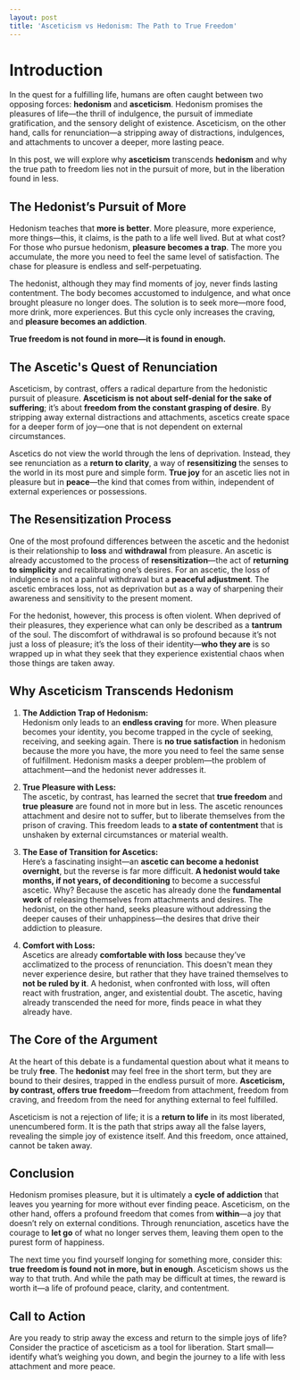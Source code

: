 ```yaml
---
layout: post
title: 'Asceticism vs Hedonism: The Path to True Freedom'
---
```


# Introduction

In the quest for a fulfilling life, humans are often caught between two opposing forces: **hedonism** and **asceticism**. Hedonism promises the pleasures of life—the thrill of indulgence, the pursuit of immediate gratification, and the sensory delight of existence. Asceticism, on the other hand, calls for renunciation—a stripping away of distractions, indulgences, and attachments to uncover a deeper, more lasting peace.

In this post, we will explore why **asceticism** transcends **hedonism** and why the true path to freedom lies not in the pursuit of more, but in the liberation found in less.

## The Hedonist’s Pursuit of More

Hedonism teaches that **more is better**. More pleasure, more experience, more things—this, it claims, is the path to a life well lived. But at what cost? For those who pursue hedonism, **pleasure becomes a trap**. The more you accumulate, the more you need to feel the same level of satisfaction. The chase for pleasure is endless and self-perpetuating.

The hedonist, although they may find moments of joy, never finds lasting contentment. The body becomes accustomed to indulgence, and what once brought pleasure no longer does. The solution is to seek more—more food, more drink, more experiences. But this cycle only increases the craving, and **pleasure becomes an addiction**.

**True freedom is not found in more—it is found in enough.**

## The Ascetic's Quest of Renunciation

Asceticism, by contrast, offers a radical departure from the hedonistic pursuit of pleasure. **Asceticism is not about self-denial for the sake of suffering**; it’s about **freedom from the constant grasping of desire**. By stripping away external distractions and attachments, ascetics create space for a deeper form of joy—one that is not dependent on external circumstances.

Ascetics do not view the world through the lens of deprivation. Instead, they see renunciation as a **return to clarity**, a way of **resensitizing** the senses to the world in its most pure and simple form. **True joy** for an ascetic lies not in pleasure but in **peace**—the kind that comes from within, independent of external experiences or possessions.

## The Resensitization Process

One of the most profound differences between the ascetic and the hedonist is their relationship to **loss** and **withdrawal** from pleasure. An ascetic is already accustomed to the process of **resensitization**—the act of **returning to simplicity** and recalibrating one’s desires. For an ascetic, the loss of indulgence is not a painful withdrawal but a **peaceful adjustment**. The ascetic embraces loss, not as deprivation but as a way of sharpening their awareness and sensitivity to the present moment.

For the hedonist, however, this process is often violent. When deprived of their pleasures, they experience what can only be described as a **tantrum** of the soul. The discomfort of withdrawal is so profound because it’s not just a loss of pleasure; it’s the loss of their identity—**who they are** is so wrapped up in what they seek that they experience existential chaos when those things are taken away.

## Why Asceticism Transcends Hedonism

1. **The Addiction Trap of Hedonism:**  
   Hedonism only leads to an **endless craving** for more. When pleasure becomes your identity, you become trapped in the cycle of seeking, receiving, and seeking again. There is **no true satisfaction** in hedonism because the more you have, the more you need to feel the same sense of fulfillment. Hedonism masks a deeper problem—the problem of attachment—and the hedonist never addresses it.

2. **True Pleasure with Less:**  
   The ascetic, by contrast, has learned the secret that **true freedom** and **true pleasure** are found not in more but in less. The ascetic renounces attachment and desire not to suffer, but to liberate themselves from the prison of craving. This freedom leads to **a state of contentment** that is unshaken by external circumstances or material wealth.

3. **The Ease of Transition for Ascetics:**  
   Here’s a fascinating insight—an **ascetic can become a hedonist overnight**, but the reverse is far more difficult. **A hedonist would take months, if not years, of deconditioning** to become a successful ascetic. Why? Because the ascetic has already done the **fundamental work** of releasing themselves from attachments and desires. The hedonist, on the other hand, seeks pleasure without addressing the deeper causes of their unhappiness—the desires that drive their addiction to pleasure.

4. **Comfort with Loss:**  
   Ascetics are already **comfortable with loss** because they’ve acclimatized to the process of renunciation. This doesn't mean they never experience desire, but rather that they have trained themselves to **not be ruled by it**. A hedonist, when confronted with loss, will often react with frustration, anger, and existential doubt. The ascetic, having already transcended the need for more, finds peace in what they already have.

## The Core of the Argument

At the heart of this debate is a fundamental question about what it means to be truly **free**. The **hedonist** may feel free in the short term, but they are bound to their desires, trapped in the endless pursuit of more. **Asceticism, by contrast, offers true freedom**—freedom from attachment, freedom from craving, and freedom from the need for anything external to feel fulfilled. 

Asceticism is not a rejection of life; it is a **return to life** in its most liberated, unencumbered form. It is the path that strips away all the false layers, revealing the simple joy of existence itself. And this freedom, once attained, cannot be taken away.

## Conclusion

Hedonism promises pleasure, but it is ultimately a **cycle of addiction** that leaves you yearning for more without ever finding peace. Asceticism, on the other hand, offers a profound freedom that comes from **within**—a joy that doesn’t rely on external conditions. Through renunciation, ascetics have the courage to **let go** of what no longer serves them, leaving them open to the purest form of happiness.

The next time you find yourself longing for something more, consider this: **true freedom is found not in more, but in enough**. Asceticism shows us the way to that truth. And while the path may be difficult at times, the reward is worth it—a life of profound peace, clarity, and contentment.

## Call to Action

Are you ready to strip away the excess and return to the simple joys of life? Consider the practice of asceticism as a tool for liberation. Start small—identify what’s weighing you down, and begin the journey to a life with less attachment and more peace.

